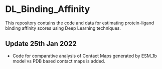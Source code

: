 # DL_Binding_Affinity
This repository contains the code and data for estimating protein-ligand binding affinity scores using Deep Learning techniques.

## Update 25th Jan 2022
- Code for comparative analysis of Contact Maps generated by ESM_1b model vs PDB based contact maps is added.

